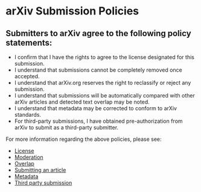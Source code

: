 # arXiv Submission Policies

## Submitters to arXiv agree to the following policy statements:

- I confirm that I have the rights to agree to the license designated for this
  submission.
- I understand that submissions cannot be completely removed once accepted.
- I understand that arXiv.org reserves the right to reclassify or reject any
  submission.
- I understand that submissions will be automatically compared with other arXiv
  articles and detected text overlap may be noted.
- I understand that metadata may be corrected to conform to arXiv standards.
- For third-party submissions, I have obtained pre-authorization from arXiv to
submit as a third-party submitter.

For more information regarding the above policies, please see:
- [License](https://arxiv.org/help/license)
- [Moderation](https://arxiv.org/help/moderation)
- [Overlap](https://arxiv.org/help/overlap)
- [Submitting an article](https://arxiv.org/help/submit)
- [Metadata](https://arxiv.org/help/prep)
- [Third party submission](https://arxiv.org/help/third_party_submission)

